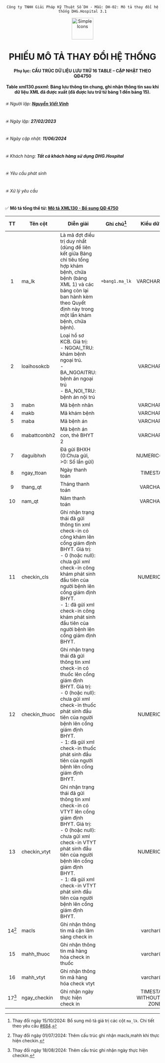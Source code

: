 <div align="center">

`Công ty TNHH Giải Pháp Kỹ Thuật Số DH - Mẫu: DH-02: Mô tả thay đổi hệ thống DHG.Hospital 3.1`

</div>

<div align="center">
  <img src="https://raw.githubusercontent.com/dh-hos/dhg.hospitalprinter/main/Deploy_Tools/Logo.ico" alt="Simple Icons" width=70>
  <h1>PHIẾU MÔ TẢ THAY ĐỔI HỆ THỐNG</h1>  
</div>
<div align="center">

#### Phụ lục: CẤU TRÚC DỮ LIỆU LƯU TRỮ 16 TABLE – CẬP NHẬT THEO QĐ4750
**Table xml130.psxml: Bảng lưu thông tin chung, ghi nhận thông tin sau khi dữ liệu XML đã được xuất (đã được lưu trữ từ bảng 1 đến bảng 15).**

</div>

###### :eight_spoked_asterisk: Người lập: [**Nguyễn Viết Vinh**](https://github.com/vinh-dh)
###### :eight_spoked_asterisk: Ngày lập: **27/02/2023**
###### :eight_spoked_asterisk: Ngày cập nhật: **11/06/2024**
###### :eight_spoked_asterisk: Khách hàng: **Tất cả khách hàng sử dụng DHG.Hospital**
###### :eight_spoked_asterisk: Yêu cầu phát sinh
###### :eight_spoked_asterisk: Xử lý yêu cầu

:white_check_mark: **Mô tả tổng thể từ: [Mô tả XML130 - Bổ sung QĐ 4750](https://github.com/dh-hos/Mo-ta-he-thong/blob/main/XML130/QD4570/M%C3%B4%20t%E1%BA%A3%20XML130%20-%20B%E1%BB%95%20sung%20Q%C4%90%204750.md)**

|TT|Tên cột|Diễn giải|Ghi chú[^2024-10-15-01]|Kiểu dữ liệu|Bắt buộc|Index|
|:----:|-------|-------|-------|:-------:|:-------:|:----:|
|1|ma_lk|Là mã đợt điều trị duy nhất (dùng để liên kết giữa Bảng chỉ tiêu tổng hợp khám bệnh, chữa bệnh (bảng XML 1) và các bảng còn lại ban hành kèm theo Quyết định này trong một lần khám bệnh, chữa bệnh).|`=bang1.ma_lk`|VARCHAR(100)||X|
|2|loaihosokcb|Loại hồ sơ KCB. Giá trị:<br/>- NGOAI_TRU: khám bệnh ngoại trú.<br/>- BA_NGOAITRU: bệnh án ngoại trú<br/>- BA_NOI_TRU: bệnh án nội trú||VARCHAR(50)|X|X|
|3|mabn|Mã bệnh nhân||VARCHAR(20)|X|X|
|4|makb|Mã khám bệnh||VARCHAR(20)|X|X|
|5|maba|Mã bệnh án||VARCHAR(20)|||
|6|mabattconbh2|Mã bệnh án con, thẻ BHYT 2||VARCHAR(20)|||
|7|daguibhxh|Đã gửi BHXH (0:Chưa gửi, >0: Số lần gửi)||NUMERIC(10,0)|||
|8|ngay_ttoan|Ngày thanh toán||TIMESTAMP|||
|9|thang_qt|Tháng thanh toán||VARCHAR(2)|||
|10|nam_qt|Năm thanh toán||VARCHAR(4)|||
|11|checkin_cls|Ghi nhận trạng thái đã gửi thông tin xml check-in có công khám lên cổng giám định BHYT. Giá trị:<br/>- 0 (hoặc null): chưa gửi xml check-in công khám phát sinh đầu tiên của người bệnh lên cổng giám định BHYT.<br/>- 1: đã gửi xml check-in công khám phát sinh đầu tiên của người bệnh lên cổng giám định BHYT.||NUMERIC(1,0)|||
|12|checkin_thuoc|Ghi nhận trạng thái đã gửi thông tin xml check-in có thuốc lên cổng giám định BHYT. Giá trị:<br/>- 0 (hoặc null): chưa gửi xml check-in thuốc phát sinh đầu tiên của người bệnh lên cổng giám định BHYT.<br/>- 1: đã gửi xml check-in thuốc phát sinh đầu tiên của người bệnh lên cổng giám định BHYT.||NUMERIC(1,0)|||
|13|checkin_vtyt|Ghi nhận trạng thái đã gửi thông tin xml check-in có VTYT lên cổng giám định BHYT. Giá trị:<br/>- 0 (hoặc null): chưa gửi xml check-in VTYT phát sinh đầu tiên của người bệnh lên cổng giám định BHYT.<br/>- 1: đã gửi xml check-in VTYT phát sinh đầu tiên của người bệnh lên cổng giám định BHYT.||NUMERIC(1,0)|||
|14[^2024-07-01]|macls|Ghi nhận thông tin mã cận lâm sàng check in||varchar(20)|||
|15|mahh_thuoc|Ghi nhận thông tin mã hàng hóa check in thuốc ||varchar(20)|||
|16|mahh_vtyt|Ghi nhận thông tin mã hàng hóa check vtyt||varchar(20)|||
|17[^2024-08-18]|ngay_checkin|Ghi nhận ngày thực hiện check in||TIMESTAMP WITHOUT TIME ZONE|||

[^2024-10-15-01]: Thay đổi ngày 15/10/2024: Bổ sung mô tả giá trị các cột `ma_lk`. Chi tiết theo yêu cầu [#684](https://github.com/dh-hos/To_Lap_Trinh/issues/684).
[^2024-07-01]: Thay đổi ngày 01/07/2024: Thêm cấu trúc ghi nhận macls,mahh khi thực hiện checkin.
[^2024-08-18]: Thay đổi ngày 18/08/2024: Thêm cấu trúc ghi nhận ngày thực hiện checkin.
